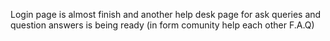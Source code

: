 Login page is almost finish
and another help desk page for ask queries and question answers is being ready (in form comunity help each other F.A.Q)
